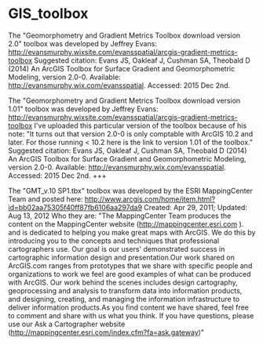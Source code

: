 # GIS_toolbox

The "Geomorphometry and Gradient Metrics Toolbox download version 2.0" toolbox was developed by Jeffrey Evans:
http://evansmurphy.wixsite.com/evansspatial/arcgis-gradient-metrics-toolbox
Suggested citation: Evans JS, Oakleaf J, Cushman SA, Theobald D (2014) An ArcGIS Toolbox for Surface Gradient and Geomorphometric Modeling, version 2.0-0.
Available: http://evansmurphy.wix.com/evansspatial. Accessed: 2015 Dec 2nd.

The "Geomorphometry and Gradient Metrics Toolbox download version 1.01" toolbox was developed by Jeffrey Evans:
http://evansmurphy.wixsite.com/evansspatial/arcgis-gradient-metrics-toolbox
I've uploaded this particular version of the toolbox because of his note:
"It turns out that version 2.0-0 is only comptable with ArcGIS 10.2 and later. For those running < 10.2 here is the link to version 1.01 of the toolbox."
Suggested citation: Evans JS, Oakleaf J, Cushman SA, Theobald D (2014) An ArcGIS Toolbox for Surface Gradient and Geomorphometric Modeling, version 2.0-0.
Available: http://evansmurphy.wix.com/evansspatial. Accessed: 2015 Dec 2nd.
+++

The "GMT_v.10 SP1.tbx" toolbox was developed by the ESRI MappingCenter Team and posted here:
http://www.arcgis.com/home/item.html?id=bb02aa75305f40ff87fb6106aa297da9
Created: Apr 29, 2011; Updated: Aug 13, 2012
Who they are:
"The MappingCenter Team produces the content on the MappingCenter website (http://mappingcenter.esri.com ). and is dedicated to helping you make great maps with ArcGIS.  We do this by introducing you to the concepts and techniques that professional cartographers use.  Our goal is our users' demonstrated success in cartographic information design and presentation.Our work shared on ArcGIS.com ranges from prototypes that we share with specific people and organizations to work we feel are good examples of what can be produced with ArcGIS.  Our work behind the scenes includes design cartography, geoprocessing and analysis to transform data into information products, and designing, creating, and managing the information infrastructure to deliver information products.As you find content we have shared, feel free to comment and share with us what you think.  If you have questions, please use our Ask a Cartographer website (http://mappingcenter.esri.com/index.cfm?fa=ask.gateway)"
